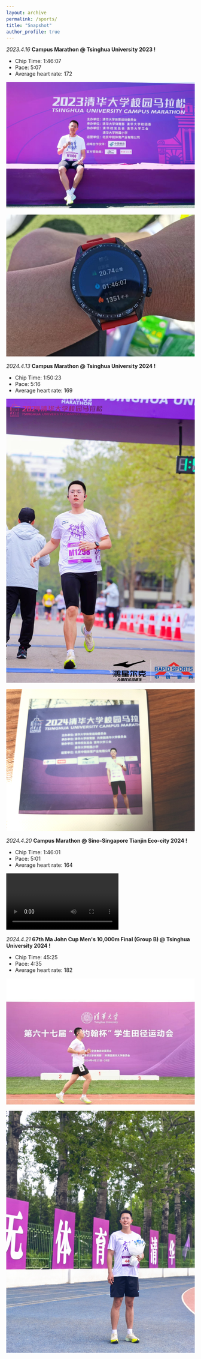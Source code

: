 ```yaml
---
layout: archive
permalink: /sports/
title: "Snapshot"
author_profile: true
---
```


_2023.4.16_ **Campus Marathon @ Tsinghua University 2023 !**

* Chip Time: 1:46:07
* Pace: 5:07
* Average heart rate: 172

![图1](./marathon2023-1.jpg#center)

![图1](./marathon2023-2.jpg#center)

_2024.4.13_ **Campus Marathon @ Tsinghua University 2024 !**

* Chip Time: 1:50:23
* Pace: 5:16
* Average heart rate: 169

![图1](./campus2024.jpg#center)

![图1](./campus2024-2.jpg#center)

_2024.4.20_ **Campus Marathon @ Sino-Singapore Tianjin Eco-city 2024 !**

* Chip Time: 1:46:01
* Pace: 5:01
* Average heart rate: 164

![图1](./city2024.mp4#center)

_2024.4.21_ **67th Ma John Cup Men's 10,000m Final (Group B) @ Tsinghua University 2024 !**

* Chip Time: 45:25
* Pace: 4:35
* Average heart rate: 182

![图1](./mabei2024.jpg#center)

![图1](./mabei2024-2.jpg#center)
